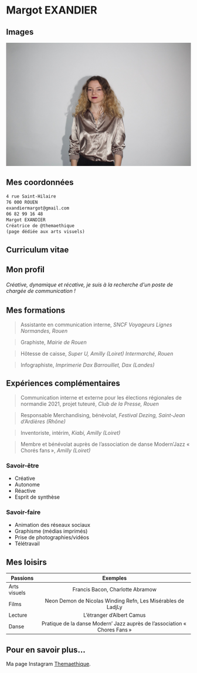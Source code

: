 # Margot EXANDIER

## Images

![This is a alt text.](IMG_2335.jpg)

## Mes coordonnées

```
4 rue Saint-Hilaire 
76 000 ROUEN
exandiermargot@gmail.com
06 82 99 16 48
Margot EXANDIER
Créatrice de @themaethique
(page dédiée aux arts visuels)
```
## Curriculum vitae

## Mon profil
###### Créative, dynamique et récative, je suis à la recherche d'un poste de chargée de communication !

## Mes formations

> Assistante en communication interne, _SNCF Voyageurs Lignes Normandes, Rouen_

> Graphiste,
_Mairie de Rouen_

> Hôtesse de caisse,
_Super U, Amilly (Loiret)_
_Intermarché, Rouen_

> Infographiste,
_Imprimerie Dax Barrouillet, Dax (Landes)_

## Expériences complémentaires

> Communication interne et externe pour les élections régionales de normandie 2021, projet tuteuré, 
_Club de la Presse, Rouen_

> Responsable Merchandising, bénévolat,
_Festival Dezing, Saint-Jean d’Ardières (Rhône)_

> Inventoriste, intérim,
_Kiabi, Amilly (Loiret)_

> Membre et bénévolat auprès de l’association 
de danse Modern’Jazz « Chorés fans »,
_Amilly (Loiret)_

### Savoir-être

* Créative        
* Autonome
* Réactive        
* Esprit de synthèse

### Savoir-faire

* Animation des réseaux sociaux
* Graphisme (médias imprimés)
* Prise de photographies/vidéos
* Télétravail


## Mes loisirs

| Passions  | Exemples |
| ------------- |:-------------:|
| Arts visuels     | Francis Bacon, Charlotte Abramow    |
| Films    | Neon Demon de Nicolas Winding Refn, Les Misérables de LadjLy    |
| Lecture     | L’étranger d’Albert Camus   |
| Danse     | Pratique de la danse Modern’ Jazz auprès de l’association « Chores Fans »      |

## Pour en savoir plus...

Ma page Instagram [Themaethique](https://www.instagram.com/themaethique/?hl=fr).

